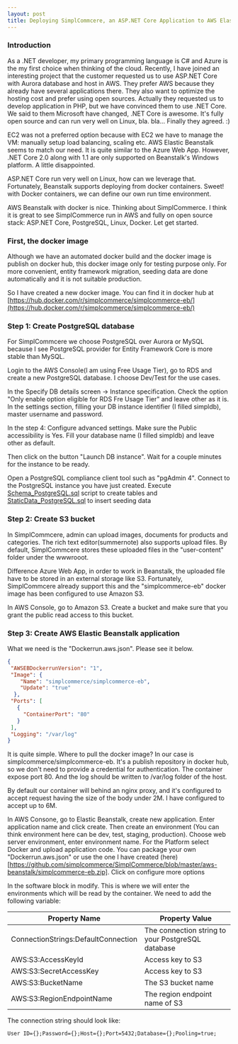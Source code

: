 ```yaml
---
layout: post
title: Deploying SimplCommcere, an ASP.NET Core Application to AWS Elastic Beanstalk with Docker
---
```


### Introduction

As a .NET developer, my primary programming language is C# and Azure is the my first choice when thinking of the cloud. Recently, I have joined an interesting project that the customer requested us to use ASP.NET Core with Aurora database and host in AWS. They prefer AWS because they already have several applications there. They also want to optimize the hosting cost and prefer using open sources. Actually they requested us to develop application in PHP, but we have convinced them to use .NET Core. We said to them Microsoft have changed, .NET Core is awesome. It's fully open source and can run very well on Linux, bla. bla... Finally they agreed. :)

EC2 was not a preferred option because with EC2 we have to manage the VM: manually setup load balancing, scaling etc. AWS Elastic Beanstalk seems to match our need. It is quite similar to the Azure Web App. However, .NET Core 2.0 along with 1.1 are only supported on Beanstalk's Windows platform. A little disappointed.

ASP.NET Core run very well on Linux, how can we leverage that. Fortunately, Beanstalk supports deploying from docker containers. Sweet! with Docker containers, we can define our own run time environment. 

AWS Beanstalk with docker is nice. Thinking about SimplCommerce. I think it is great to see SimplCommerce run in AWS and fully on open source stack: ASP.NET Core, PostgreSQL, Linux, Docker. Let get started.

### First, the docker image

Although we have an automated docker build and the docker image is publish on docker hub, this docker image only for testing purpose only. For more convenient, entity framework migration, seeding data are done automatically and it is not suitable production.

So I have created a new docker image. You can find it in docker hub at [https://hub.docker.com/r/simplcommerce/simplcommerce-eb/](https://hub.docker.com/r/simplcommerce/simplcommerce-eb/)

### Step 1: Create PostgreSQL database

For SimplCommcere we choose PostgreSQL over Aurora or MySQL because I see PostgreSQL provider for Entity Framework Core is more stable than MySQL.

Login to the AWS Console(I am using Free Usage Tier), go to RDS and create a new PostgreSQL database. I choose Dev/Test for the use cases.

In the Specify DB details screen -> Instance specification. Check the option "Only enable option eligible for RDS Fre Usage Tier" and leave other as it is. In the settings section, filling your DB instance identifier (I filled simpldb), master username and password.

In the step 4: Configure advanced settings. Make sure the Public accessibility is Yes. Fill your database name (I filled simpldb) and leave other as default.

Then click on the button "Launch DB instance". Wait for a couple minutes for the instance to be ready.

Open a PostgreSQL compliance client tool such as "pgAdmin 4". Connect to the PostgreSQL instance you have just created. Execute [Schema_PostgreSQL.sql](https://github.com/simplcommerce/SimplCommerce/blob/master/src/Database/Schema_PostgreSQL.sql) script to create tables and [StaticData_PostgreSQL.sql](https://github.com/simplcommerce/SimplCommerce/blob/master/src/Database/StaticData_PostgreSQL.sql) to insert seeding data


### Step 2: Create S3 bucket

In SimplCommcere, admin can upload images, documents for products and categories. The rich text editor(summernote) also supports upload files. By default, SimplCommcere stores these uploaded files in the "user-content" folder under the wwwrooot.

Difference Azure Web App, in order to work in Beanstalk, the uploaded file have to be stored in an external storage like S3. Fortunately, SimplCommcere already support this and the "simplcommerce-eb" docker image has been configured to use Amazon S3.

In AWS Console, go to Amazon S3. Create a bucket and make sure that you grant the public read access to this bucket.

### Step 3: Create AWS Elastic Beanstalk application

What we need is the "Dockerrun.aws.json". Please see it below. 
```json
{
 "AWSEBDockerrunVersion": "1",
 "Image": {
    "Name": "simplcommerce/simplcommerce-eb",
    "Update": "true"
  },
 "Ports": [
   {
     "ContainerPort": "80"
   }
 ],
 "Logging": "/var/log"
}
```
It is quite simple. Where to pull the docker image? In our case is simplcommerce/simplcommerce-eb. It's a publish repository in docker hub, so we don't need to provide a credential for authentication. The container expose port 80. And the log should be written to /var/log folder of the host.

By default our container will behind an nginx proxy, and it's configured to accept request having the size of the body under 2M. I have configured to accept up to 6M.

In AWS Consone, go to Elastic Beanstalk, create new application. Enter application name and click create. Then create an environment (You can think environment here can be dev, test, staging, production). Choose web server environment, enter environment name. For the Platform select Docker and upload application code. You can package your own "Dockerrun.aws.json" or use the one I have created (here)[https://github.com/simplcommerce/SimplCommerce/blob/master/aws-beanstalk/simplcommerce-eb.zip]. Click on configure more options

In the software block in modify. This is where we will enter the environments which will be read by the container. We need to add the following variable:

| Property Name | Property Value |
|---------------|----------------|
|ConnectionStrings:DefaultConnection | The connection string to your PostgreSQL database |
|AWS:S3:AccessKeyId| Access key to S3 |
|AWS:S3:SecretAccessKey| Access key to S3 |
|AWS:S3:BucketName| The S3 bucket name |
|AWS:S3:RegionEndpointName| The region endpoint name of S3 |

The connection string should look like: 

`User ID={};Password={};Host={};Port=5432;Database={};Pooling=true;`






